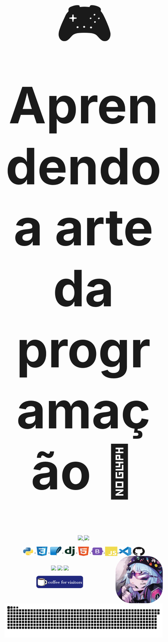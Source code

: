 <div align="center" style="font-size:80px">
<h1>🎮 Aprendendo a arte da programação 🎲</h1>
</div>
<div align="center">
  <a href="https://github.com/kenjimiura89">
  <img height="150em" src="https://github-readme-stats.vercel.app/api?username=kenjimiura89&show_icons=true&theme=synthwave&include_all_commits=true&title_color=purple&count_private=true"/>
  <img height="150em" src="https://github-readme-stats.vercel.app/api/top-langs/?username=kenjimiura89&layout=compact&&title_color=pink&theme=synthwave"/>
</div>
<div align="center" style="display: inline_block"><br>
  <img align="center" alt="Kenji-Python" height="30" width="40" src="https://raw.githubusercontent.com/devicons/devicon/master/icons/python/python-original.svg">
  <img align="center" alt="Kenji-CSS" height="30" width="40" src="https://raw.githubusercontent.com/devicons/devicon/master/icons/css3/css3-original.svg">
  <img align="center" alt="Kenji-sqlite" height="30" width="40" src="https://raw.githubusercontent.com/devicons/devicon/master/icons/sqlite/sqlite-original.svg">
  <img align="center" alt="Kenji-django" height="30" width="40" src="https://raw.githubusercontent.com/devicons/devicon/master/icons/django/django-plain.svg">
  <img align="center" alt="Kenji-HTML" height="30" width="40" src="https://raw.githubusercontent.com/devicons/devicon/master/icons/html5/html5-original.svg">
  <img align="center" alt="Kenji-boostrap" height="30" width="40" src="https://raw.githubusercontent.com/devicons/devicon/master/icons/bootstrap/bootstrap-plain.svg">
  <img align="center" alt="Kenji-Js" height="30" width="40" src="https://raw.githubusercontent.com/devicons/devicon/master/icons/javascript/javascript-plain.svg">
  <img align="center" alt="Kenji-Vscode" height="30" width="40" src="https://raw.githubusercontent.com/devicons/devicon/master/icons/vscode/vscode-original.svg">
  <img align="center" alt="Kenji-github" height="30" width="40" src="https://raw.githubusercontent.com/devicons/devicon/master/icons/github/github-original.svg">


  <img align="right" alt="Rafa-pic" height="150" style="border-radius:50px;" src="https://github.com/kenjimiura89/kenjimiura89/blob/main/78409539_p0.png">
</div> 
  
  ##
 
<div align="center"> 
  <a href="https://www.instagram.com/kenji.miuraa/" target="_blank"><img src="https://img.shields.io/badge/-Instagram-483D8B?style=for-the-badge&logo=instagram&logoColor=white" target="_blank"></a>
  <a href = "mailto:paulokmiura@gmail.com"><img src="https://img.shields.io/badge/-Gmail-483D8B?style=for-the-badge&logo=gmail&logoColor=white" target="_blank"></a>
  <a href="https://www.linkedin.com/in/paulo-miura-7b12a9122/" target="_blank"><img src="https://img.shields.io/badge/-LinkedIn-483D8B?style=for-the-badge&logo=linkedin&logoColor=white" target="_blank"></a> 
  
  <a href="https://www.freepik.com/free-photo/coffee_1271492.htm" target="_blank"><img src="https://github.com/IsadoraFerrao/IsadoraFerrao/blob/main/coffee.png" alt="Free coffee for visitors" style="height: 40px !important;width: 150px !important;" ></a>
  
  ![Snake animation](https://github.com/IsadoraFerrao/IsadoraFerrao/blob/main/snake.svg)
</div>
